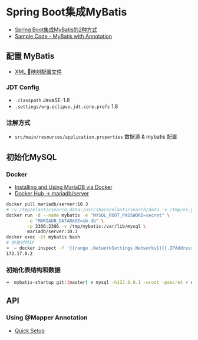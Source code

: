 # Spring Boot集成MyBatis

- [Spring Boot集成MyBatis的2种方式](https://www.cnblogs.com/nuccch/p/9060594.html)
- [Sample Code - MyBatis with Annotation](https://github.com/JeffLi1993/springboot-learning-example/tree/master/springboot-mybatis-annotation)

## 配置 MyBatis

- [XML 映射配置文件](http://www.mybatis.org/mybatis-3/zh/configuration.html)

### JDT Config

- `.classpath` JavaSE-1.8
- `.settings/org.eclipse.jdt.core.prefs` 1.8

### 注解方式

- `src/main/resources/application.properties` 数据源 & mybatis 配置

## 初始化MySQL

### Docker
- [Installing and Using MariaDB via Docker](https://mariadb.com/kb/en/library/installing-and-using-mariadb-via-docker/)
- [Docker Hub -> mariadb/server](https://hub.docker.com/r/mariadb/server/)

```bash
docker pull mariadb/server:10.3
# -v /tmp/elasticsearch_data:/usr/share/elasticsearch/data -v /tmp/es.yml:/usr/share/elasticsearch/config/elasticsearch.yml 
docker run -d --name mybatis -e "MYSQL_ROOT_PASSWORD=secret" \
        -e "MARIADB_DATABASE=sb-db" \
        -p 3306:3306 -v /tmp/mybatis:/var/lib/mysql \
        mariadb/server:10.3
docker exec -it mybatis bash
# 检查对外IP
➜  ~ docker inspect -f '{{range .NetworkSettings.Networks}}{{.IPAddress}}{{end}}' mybatis
172.17.0.2
```

### 初始化表结构和数据

```bash
➜  mybatis-startup git:(master) ✗ mysql -h127.0.0.1 -uroot -psecret < data/schema.sql
```

## API

### Using @Mapper Annotation

- [Quick Setup](http://www.mybatis.org/spring-boot-starter/mybatis-spring-boot-autoconfigure/index.html)